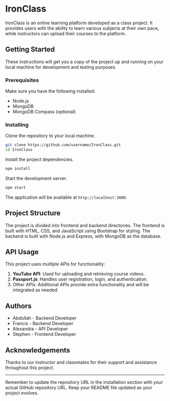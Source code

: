 # IronClass

IronClass is an online learning platform developed as a class project. It provides users with the ability to learn various subjects at their own pace, while instructors can upload their courses to the platform.

## Getting Started

These instructions will get you a copy of the project up and running on your local machine for development and testing purposes.

### Prerequisites

Make sure you have the following installed:

- Node.js
- MongoDB
- MongoDB Compass (optional)

### Installing

Clone the repository to your local machine.

```bash
git clone https://github.com/username/IronClass.git
cd IronClass
```

Install the project dependencies.

```bash
npm install
```

Start the development server.

```bash
npm start
```

The application will be available at `http://localhost:3000`.

## Project Structure

The project is divided into frontend and backend directories. The frontend is built with HTML, CSS, and JavaScript using Bootstrap for styling. The backend is built with Node.js and Express, with MongoDB as the database.

## API Usage

This project uses multiple APIs for functionality:

1. **YouTube API**: Used for uploading and retrieving course videos.
2. **Passport.js**: Handles user registration, login, and authentication.
3. Other APIs: Additional APIs provide extra functionality and will be integrated as needed.

## Authors

- Abdullah - Backend Developer
- Francis - Backend Developer
- Alexandra - API Developer
- Stephen - Frontend Developer

## Acknowledgements

Thanks to our instructor and classmates for their support and assistance throughout this project.

---
Remember to update the repository URL in the installation section with your actual GitHub repository URL. Keep your README file updated as your project evolves.
